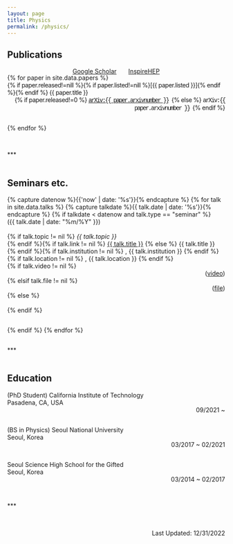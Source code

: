 ```yaml
---
layout: page
title: Physics
permalink: /physics/
---
```



## Publications
<!-- <h2 style="color:--brand-color">Publications</h2> -->

<div class="container">
<p style="text-align:center">
  <a href="https://scholar.google.com/citations?user=A15RZN4AAAAJ">Google Scholar</a>
  &nbsp;&nbsp;&nbsp;&nbsp;&nbsp;
  <a href="https://inspirehep.net/authors/1926101">InspireHEP</a>
</p>
</div>
<div style="margin-top:-16px"></div>

<!-- #### 2021~ -->

<div class="container">
{% for paper in site.data.papers %}
<div class="row">
  <div class="col-md-11" style="float:left; font-size:-1; letter-spacing:-0.5px">
    {% if paper.released!=nill %}{% if paper.listed!=nill %}[{{ paper.listed }}]{% endif %}{% endif %} {{ paper.title }} 
  </div>
  <div class="col-md-2" style="text-align:right; font-size:-1; letter-spacing:-0.5px"> 
    {% if paper.released!=0 %}
      <span style="font-family:'Courier New'; letter-spacing:-2px">
        <a href="http://arxiv.org/abs/{{ paper.arxivnumber }}">arXiv:{{ paper.arxivnumber }}</a>
      </span>
    {% else %}
      <span style="font-family:'Courier New'; letter-spacing:-2px">
        arXiv:{{ paper.arxivnumber }}
      </span>
    {% endif %}
  </div>
</div>
<hr style="visibility:hidden"/>
{% endfor %}
</div>
<hr style="visibility:hidden"/>

<!-- #### "Prehistory"

<div class="container">
{% for paper in site.data.papers-prehistory %}
<div class="row">
  <div class="col-md-11" style="float:left; font-size:-1; letter-spacing:-0.5px">
    {% if paper.released!=nill %}{% if paper.listed!=nill %}[{{ paper.listed }}]{% endif %}{% endif %} {{ paper.title }} 
  </div>
  <div class="col-md-2" style="text-align:right; font-size:-1; letter-spacing:-0.5px">
    {% if paper.released!=0 %}<a href="http://arxiv.org/abs/{{ paper.arxivnumber }}">arXiv:{{ paper.arxivnumber }}</a>{% else %}arXiv:{{ paper.arxivnumber }}{% endif %}
  </div>
</div>
<hr style="visibility:hidden"/>
{% endfor %}
</div> -->

<hr style="visibility:hidden"/>
***
<hr style="visibility:hidden"/>

## Seminars etc.

<div class="container">
{% capture datenow %}{{'now' | date: '%s'}}{% endcapture %}
{% for talk in site.data.talks %}
{% capture talkdate %}{{ talk.date | date: '%s'}}{% endcapture %}
  {% if talkdate < datenow and talk.type == "seminar" %}
  <div class="row">
    <div class="col-2">
      ({{ talk.date | date: "%m/%Y" }})
    </div>
    <br>
    <div class="col-1"> 
    </div>
    <div class="col-10"> 
      {% if talk.topic != nil %}
        <em>{{ talk.topic }}</em><br>
      {% endif %}{% if talk.link != nil %}
        <a href="{{ talk.link }}">{{ talk.title }}</a>
      {% else %}
        {{ talk.title }}
      {% endif %}{% if talk.institution != nil %}
        , {{ talk.institution }}
      {% endif %}{% if talk.location != nil %}
        , {{ talk.location }}
      {% endif %}
    </div>  
    {% if talk.video != nil %}
    <div class="col-1" style="text-align:right">
      (<a href="{{ talk.video }}">video</a>)
    </div>
    {% elsif talk.file != nil %}
    <div class="col-1" style="text-align:right">
      (<a href="{{ talk.file }}">file</a>)
    </div>
    {% else %}
    <div class="col-1" style="text-align:right">
      &nbsp;
    </div>
    {% endif %}
  </div>
  <hr style="visibility:hidden"/>
  {% endif %}
{% endfor %}
</div>

<hr style="visibility:hidden"/>
***
<hr style="visibility:hidden"/>

## Education

<div class="container">
  <div class="row">
    <div class="col-8"> 
      (PhD Student)
      California Institute of Technology
      <br>
      <div style="font-size=-1">Pasadena, CA, USA</div>
    </div>  
    <div class="col-3" style="text-align:right">
      09/2021 ~
    </div>
  </div>
  <hr style="visibility:hidden"/>
  <div class="row">
    <div class="col-8"> 
      (BS in Physics)
      Seoul National University
      <br>
      <div style="font-size=-1">Seoul, Korea</div>
    </div>  
    <div class="col-3" style="text-align:right">
      03/2017 ~ 02/2021
    </div>
  </div>
  <hr style="visibility:hidden"/>
  <div class="row">
    <div class="col-8"> 
      Seoul Science High School for the Gifted
      <br>
      <div style="font-size=-1">Seoul, Korea</div>
    </div>  
    <div class="col-3" style="text-align:right">
      03/2014 ~ 02/2017
    </div>
  </div>
  <hr style="visibility:hidden"/>
</div>

<hr style="visibility:hidden"/>
***
<hr style="visibility:hidden"/>

<br>
<div class="container">
  <div class="row">
      <div class="col-6">  </div>
      <div class="col-6" style="text-align:right">
        Last Updated: 12/31/2022
      </div>
  </div>
</div>



